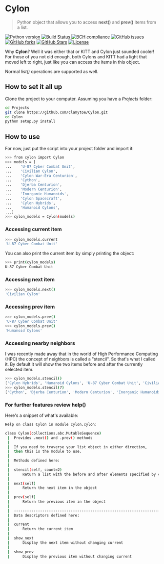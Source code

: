 # Cylon
> Python object that allows you to access **next()** and **prev()** items from a list.

![Python version][python-version]
[![Build Status][travis-image]][travis-url]
[![BCH compliance][bch-image]][bch-url]
[![GitHub issues][issues-image]][issues-url]
[![GitHub forks][fork-image]][fork-url]
[![GitHub Stars][stars-image]][stars-url]
[![License][license-image]][license-url]

Why **Cylon**? Well it was either that or KITT and Cylon just sounded cooler! For those of you not old enough, both Cylons and KITT had a light that moved left to right, just like you can access the items in this object.

Normal *list()* operations are supported as well.

## How to set it all up
Clone the project to your computer. Assuming you have a *Projects* folder:

```bash
cd Projects
git clone https://github.com/clamytoe/Cylon.git
cd Cylon
python setup.py install
```

## How to use
For now, just put the script into your project folder and import it:

```bash
>>> from cylon import Cylon
>>> models = [
...    'U-87 Cyber Combat Unit',
...    'Civilian Cylon',
...    'Cylon War-Era Centurion',
...    'Cython',
...    'Djerba Centurion',
...    'Modern Centurion',
...    'Inorganic Humanoids',
...    'Cylon Spacecraft',
...    'Cylon Hybrids',
...    'Humanoid Cylons',
...]
>>> cylon_models = Cylon(models)
```

### Accessing current item
```bash
>>> cylon_models.current
'U-87 Cyber Combat Unit'
```
You can also print the current item by simply printing the object:

```bash
>>> print(cylon_models)
U-87 Cyber Combat Unit
```

### Accessing next item
```bash
>>> cylon_models.next()
'Civilian Cylon'
```

### Accessing prev item
```bash
>>> cylon_models.prev()
'U-87 Cyber Combat Unit'
>>> cylon_models.prev()
'Humanoid Cylons'
```

### Accessing nearby neighbors
I was recently made away that in the world of High Performance Computing (HPC) the concept of neighbors is called a "stencil". So that's what I called it. By default it will show the two items before and after the currently selected item.

```bash
>>> cylon_models.stencil()
['Cylon Hybrids', 'Humanoid Cylons', 'U-87 Cyber Combat Unit', 'Civilian Cylon', 'Cylon War-Era Centurion']
>>> cylon_models.stencil(7)
['Cython', 'Djerba Centurion', 'Modern Centurion', 'Inorganic Humanoids', 'Cylon Spacecraft', 'Cylon Hybrids', 'Humanoid Cylons', 'U-87 Cyber Combat Unit', 'Civilian Cylon', 'Cylon War-Era Centurion', 'Cython', 'Djerba Centurion', 'Modern Centurion', 'Inorganic Humanoids', 'Cylon Spacecraft']
```

### For further features review help()
Here's a snippet of what's available:

```bash
Help on class Cylon in module cylon.cylon:

class Cylon(collections.abc.MutableSequence)
 |  Provides .next() and .prev() methods
 |  
 |  If you need to traverse your list object in either direction,
 |  then this is the module to use.
 |  
 |  Methods defined here:
 |  
 |  stencil(self, count=2)
 |      Return a list with the before and after elements specified by count
 |  
 |  next(self)
 |      Return the next item in the object
 |  
 |  prev(self)
 |      Return the previous item in the object
 |  
 |  ----------------------------------------------------------------------
 |  Data descriptors defined here:
 |  
 |  current
 |      Return the current item
 |  
 |  show_next
 |      Display the next item without changing current
 |  
 |  show_prev
 |      Display the previous item without changing current

```

[python-version]:https://img.shields.io/badge/python-3.6.4-brightgreen.svg
[travis-image]:https://travis-ci.org/clamytoe/Cylon.svg?branch=master
[travis-url]:https://travis-ci.org/clamytoe/Cylon
[bch-image]:https://bettercodehub.com/edge/badge/clamytoe/Cylon?branch=master
[bch-url]:https://bettercodehub.com/
[issues-image]:https://img.shields.io/github/issues/clamytoe/Cylon.svg
[issues-url]:https://github.com/clamytoe/Cylon/issues
[fork-image]:https://img.shields.io/github/forks/clamytoe/Cylon.svg
[fork-url]:https://github.com/clamytoe/Cylon/network
[stars-image]:https://img.shields.io/github/stars/clamytoe/Cylon.svg
[stars-url]:https://github.com/clamytoe/Cylon/stargazers
[license-image]:https://img.shields.io/github/license/clamytoe/Cylon.svg
[license-url]:https://github.com/clamytoe/Cylon/blob/master/LICENSE
